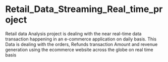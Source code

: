 # Retail_Data_Streaming_Real_time_project
Retail data Analysis project is dealing with the near real-time data transaction happening in an e-commerce application on daily basis. This Data is dealing with the orders, Refunds transaction Amount and revenue generation using the ecommerce website across the globe on real time basis
